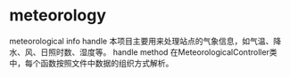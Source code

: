 # meteorology
meteorological info handle
本项目主要用来处理站点的气象信息，如气温、降水、风、日照时数、湿度等。
handle method 在MeteorologicalController类中，每个函数按照文件中数据的组织方式解析。
